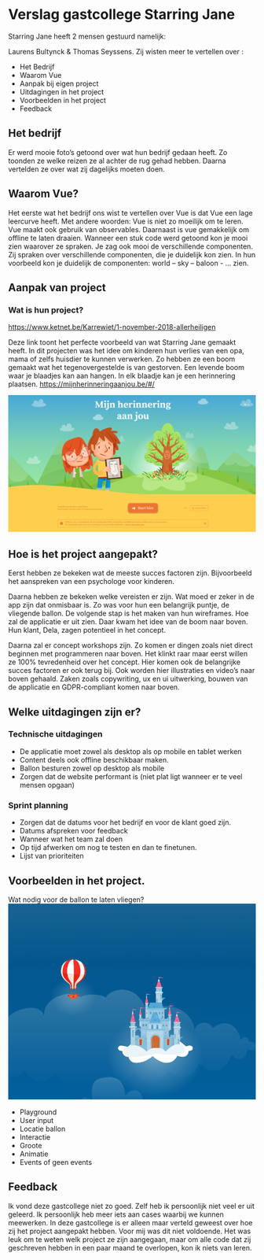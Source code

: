 # Verslag gastcollege Starring Jane

Starring Jane heeft 2 mensen gestuurd namelijk: 

Laurens Bultynck & Thomas Seyssens. Zij wisten meer te vertellen over :
*	Het Bedrijf
*	Waarom Vue
*	Aanpak bij eigen project
*	Uitdagingen in het project
*	Voorbeelden in het project
*	Feedback

## Het bedrijf
Er werd mooie foto’s getoond over wat hun bedrijf gedaan heeft. Zo toonden ze welke reizen ze al achter de rug gehad hebben. Daarna vertelden ze over wat zij dagelijks moeten doen.

## Waarom Vue?
Het eerste wat het bedrijf ons wist te vertellen over Vue is dat Vue een lage leercurve heeft. Met andere woorden: Vue is niet zo moeilijk om te leren. Vue maakt ook gebruik van observables. Daarnaast is vue gemakkelijk om offline te laten draaien. Wanneer een stuk code werd getoond kon je mooi zien waarover ze spraken. Je zag ook mooi de verschillende componenten. Zij spraken over verschillende componenten, die je duidelijk kon zien. In hun voorbeeld kon je duidelijk de componenten: world – sky – baloon - … zien.

## Aanpak van project
### Wat is hun project?
https://www.ketnet.be/Karrewiet/1-november-2018-allerheiligen

Deze link toont het perfecte voorbeeld van wat Starring Jane gemaakt heeft.  In dit projecten was het idee om kinderen hun verlies van een opa, mama of zelfs huisdier te kunnen verwerken. Zo hebben ze een boom gemaakt wat het tegenovergestelde is van gestorven. Een levende boom waar je blaadjes kan aan hangen. In elk blaadje kan je een herinnering plaatsen.
https://mijnherinneringaanjou.be/#/ 

![Home page](home.PNG)


## Hoe is het project aangepakt?
Eerst hebben ze bekeken wat de meeste succes factoren zijn. Bijvoorbeeld het aanspreken van een psychologe voor kinderen.

Daarna hebben ze bekeken welke vereisten er zijn. Wat moed er zeker in de app zijn dat onmisbaar is. Zo was voor hun een belangrijk puntje, de vliegende ballon. 
De volgende stap is het maken van hun wireframes. Hoe zal de applicatie er uit zien. Daar kwam het idee van de boom naar boven. Hun klant, Dela, zagen potentieel in het concept.

Daarna zal er concept workshops zijn. Zo komen er dingen zoals niet direct beginnen met programmeren naar boven. Het klinkt raar maar eerst willen ze 100% tevredenheid over het concept. Hier komen ook de belangrijke succes factoren er ook terug bij. Ook worden hier illustraties en video’s naar boven gehaald. Zaken zoals copywriting, ux en ui uitwerking, bouwen van de applicatie en GDPR-compliant komen naar boven.

## Welke uitdagingen zijn er?
### Technische uitdagingen
* De applicatie moet zowel als desktop als op mobile en tablet werken
*	Content deels ook offline beschikbaar maken.
*	Ballon besturen zowel op desktop als mobile
*	Zorgen dat de website performant is (niet plat ligt wanneer er te veel mensen opgaan)
###	Sprint planning
* Zorgen dat de datums voor het  bedrijf en voor de klant goed zijn.
*	Datums afspreken voor feedback
*	Wanneer wat het team zal doen
*	Op tijd afwerken om nog te testen en dan te finetunen.
*	Lijst van prioriteiten

## Voorbeelden in het project.
Wat nodig voor de ballon te laten vliegen?
![balloon](baloon.PNG)

-	Playground
-	User input
-	Locatie ballon
-	Interactie
-	Groote
-	Animatie
-	Events of geen events

## Feedback
Ik vond deze gastcollege niet zo goed. Zelf heb ik persoonlijk niet veel er uit geleerd. Ik persoonlijk heb meer iets aan cases waarbij we kunnen meewerken. In deze gastcollege is er alleen maar verteld geweest over hoe zij het project aangepakt hebben. Voor mij was dit niet voldoende. 
Het was leuk om te weten welk project ze zijn aangegaan, maar om alle code dat zij geschreven hebben in een paar maand te overlopen, kon ik niets van leren.
